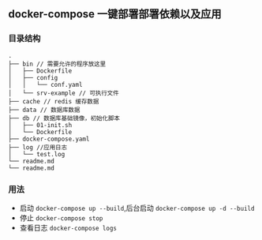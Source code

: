 ## docker-compose 一键部署部署依赖以及应用

### 目录结构

```
.
├── bin // 需要允许的程序放这里
│   ├── Dockerfile
│   ├── config
│   │   └── conf.yaml
│   └── srv-example // 可执行文件
├── cache // redis 缓存数据
├── data // 数据库数据
├── db // 数据库基础镜像，初始化脚本
│   ├── 01-init.sh
│   └── Dockerfile
├── docker-compose.yaml
├── log //应用日志
│   └── test.log
└── readme.md
└── readme.md

```

### 用法
- 启动 `docker-compose up --build`,后台启动 `docker-compose up -d --build`
- 停止 `docker-compose stop`
- 查看日志 `docker-compose logs`
